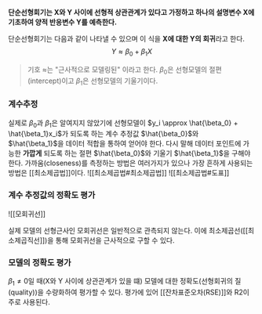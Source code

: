 **단순선형회기는 X와 Y 사이에 선형적 상관관계가 있다고 가정하고 하나의 설명변수 X에 기초하여 양적 반응변수 Y를 예측한다.** 

단순선형회기는 다음과 같이 나타낼 수 있으며 이 식을 **X에 대한 Y의 회귀**라고 한다.
$$ Y \approx \beta_0 + \beta_1X$$
> 기호 $\approx$는 "근사적으로 모델링된" 이라고 한다.
> $\beta_0$은 선형모델의 절편(intercept)이고 $\beta_1$은 선형모델의 기울기이다.


### 계수추정
실제로 $\beta_0$과 $\beta_1$은 알여지지 않았기에 선형모델이 $y_i \approx \hat{\beta_0} + \hat{\beta_1}x_i$가 되도록 하는 계수 추정값 $\hat{\beta_0}$와 $\hat{\beta_1}$을 데이터 적합을 통하여 얻어야 한다. 다시 말해 데이터 포인트에 가능한 **가깝게** 되도록 하는 절편 $\hat{\beta_0}$와 기울기 $\hat{\beta_1}$을 구해야 한다.
가까움(closeness)를 측정하는 방법은 여러가지가 있으나 가장 흔하게 사용되는 방법은 [[최소제곱법]]이다.
![[최소제곱법#최소제곱법]]
![[최소제곱법#도표]]

### 계수 추정값의 정확도 평가
![[모회귀선]]

실제 모델의 선형근사인 모회귀선은 일반적으로 관측되지 않는다. 이에 최소제곱선([[최소제곱직선]])을 통해 모회귀선을 근사적으로 구할 수 있다.


### 모델의 정확도 평가
$\beta_1 \neq 0$일 때(X와 Y 사이에 상관관계가 있을 떄) 모델에 대한 정확도(선형회귀의 질(quality))을 수량화하여 평가할 수 있다. 평가에 있어 [[잔차표준오차(RSE)]]와 R2이 주로 사용된다. 

